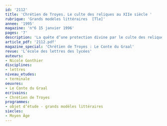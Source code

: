 ```yaml
---
id: '2112'
title: 'Chrétien de Troyes. Le culte des reliques au XIIe siècle '
rubrique: 'Grands modèles littéraires  [Tle]'
annee: '1995'
magazine: 'n°6 15 janvier 1996'
pages: '7'
description: 'La quête d’une protection divine par le culte des reliques…'
article_pdf: '2112.pdf'
magazine_special: 'Chrétien de Troyes : Le Conte du Graal'
revue: 'L’école des lettres des lycées'
auteurs:
- Nicole Gonthier
disciplines:
- lettres
niveau_etudes:
- terminale
oeuvres:
- Le Conte du Graal
ecrivains:
- Chrétien de Troyes
programmes:
- objet d’étude - grands modèles littéraires
siecles:
- Moyen Âge
---
```


